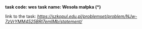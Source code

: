 **task code: wes**
**task name: Wesoła małpka (*)**

link to the task: *https://szkopul.edu.pl/problemset/problem/NJw-7zVrYMM4525BRI7emlMb/statement/*